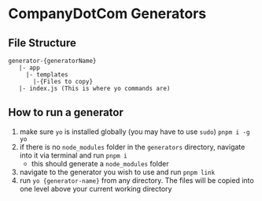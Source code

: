 # CompanyDotCom Generators

## File Structure
```
generator-{generatorName} 
   |- app 
     |- templates 
       |-{Files to copy} 
   |- index.js (This is where yo commands are)
```

## How to run a generator

1. make sure `yo` is installed globally (you may have to use `sudo`) `pnpm i -g yo`
2. if there is no `node_modules` folder in the `generators` directory, navigate into it via terminal
   and run `pnpm i`
   - this should generate a `node_modules` folder
3. navigate to the generator you wish to use and run `pnpm link`
4. run `yo {generator-name}` from any directory. The files will be copied into one level above your
   current working directory
